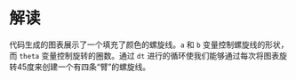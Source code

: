 # 解读

代码生成的图表展示了一个填充了颜色的螺旋线。`a` 和 `b` 变量控制螺旋线的形状，而 `theta` 变量控制旋转的圈数。通过 `dt` 进行的循环使我们能够通过每次将图表旋转45度来创建一个有四条“臂”的螺旋线。
